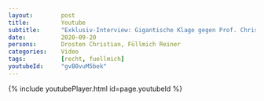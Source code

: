 ```yaml
---
layout:        post
title:         Youtube
subtitle:      "Exklusiv-Interview: Gigantische Klage gegen Prof. Christian Drosten & Umfeld"
date:          2020-09-20
persons:       Drosten Christian, Füllmich Reiner
categories:    Video
tags:          [recht, fuellmich]
youtubeId:     "gvB0vuM5bek"
---
```


{% include youtubePlayer.html id=page.youtubeId %}
